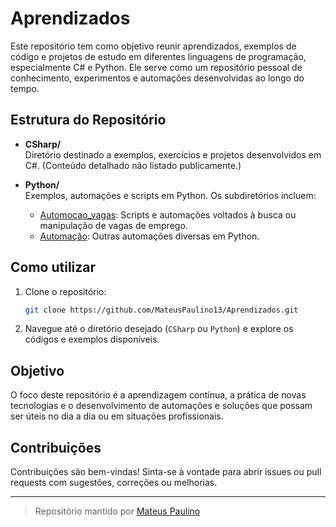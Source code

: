 # Aprendizados

Este repositório tem como objetivo reunir aprendizados, exemplos de código e projetos de estudo em diferentes linguagens de programação, especialmente C# e Python. Ele serve como um repositório pessoal de conhecimento, experimentos e automações desenvolvidas ao longo do tempo.

## Estrutura do Repositório

- **CSharp/**  
  Diretório destinado a exemplos, exercícios e projetos desenvolvidos em C#. (Conteúdo detalhado não listado publicamente.)

- **Python/**  
  Exemplos, automações e scripts em Python. Os subdiretórios incluem:
  - [Automocao_vagas](https://github.com/MateusPaulino13/Aprendizados/tree/master/Python/Automocao_vagas): Scripts e automações voltados à busca ou manipulação de vagas de emprego.
  - [Automação](https://github.com/MateusPaulino13/Aprendizados/tree/master/Python/Automo%C3%A7%C3%A3o): Outras automações diversas em Python.

## Como utilizar

1. Clone o repositório:
   ```bash
   git clone https://github.com/MateusPaulino13/Aprendizados.git
   ```
2. Navegue até o diretório desejado (`CSharp` ou `Python`) e explore os códigos e exemplos disponíveis.

## Objetivo

O foco deste repositório é a aprendizagem contínua, a prática de novas tecnologias e o desenvolvimento de automações e soluções que possam ser úteis no dia a dia ou em situações profissionais.

## Contribuições

Contribuições são bem-vindas! Sinta-se à vontade para abrir issues ou pull requests com sugestões, correções ou melhorias.

---

> Repositório mantido por [Mateus Paulino](https://github.com/MateusPaulino13)

